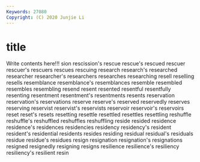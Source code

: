 ```yaml
---
Keywords: 27080
Copyright: (C) 2020 Junjie Li
---
```


# title

Write contents here!!!
sion
rescission's 
rescue 
rescue's 
rescued 
rescuer 
rescuer's 
rescuers 
rescues 
rescuing 
research
research's 
researched 
researcher 
researcher's 
researchers 
researches 
researching 
resell 
reselling 
resells
resemblance 
resemblance's 
resemblances 
resemble 
resembled 
resembles 
resembling 
resend 
resent 
resented
resentful 
resentfully 
resenting 
resentment 
resentment's 
resentments 
resents 
reservation 
reservation's 
reservations
reserve 
reserve's 
reserved 
reservedly 
reserves 
reserving 
reservist 
reservist's 
reservists 
reservoir
reservoir's 
reservoirs 
reset 
reset's 
resets 
resetting 
resettle 
resettled 
resettles 
resettling
reshuffle 
reshuffle's 
reshuffled 
reshuffles 
reshuffling 
reside 
resided 
residence 
residence's 
residences
residencies 
residency 
residency's 
resident 
resident's 
residential 
residents 
resides 
residing 
residual
residual's 
residuals 
residue 
residue's 
residues 
resign 
resignation 
resignation's 
resignations 
resigned
resignedly 
resigning 
resigns 
resilience 
resilience's 
resiliency 
resiliency's 
resilient 
resin 
